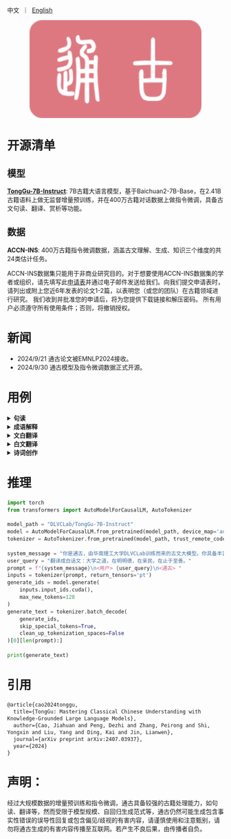 <p align="left">
    中文&nbsp ｜ &nbsp<a href="./README_en.md">English</a>
</p>
<div align="center">
  <img src="./images/通古logo.png" width="400"/>
</div>

# 开源清单

## 模型

[**TongGu-7B-Instruct**](https://huggingface.co/DLVCLab/TongGu-7B-Instruct): 7B古籍大语言模型，基于Baichuan2-7B-Base，在2.41B古籍语料上做无监督增量预训练，并在400万古籍对话数据上做指令微调，具备古文句读、翻译、赏析等功能。

## 数据

**ACCN-INS**: 400万古籍指令微调数据，涵盖古文理解、生成、知识三个维度的共24类估计任务。

ACCN-INS数据集只能用于非商业研究目的。对于想要使用ACCN-INS数据集的学者或组织，请先填写此[申请表](./application-form/Application-Form-for-Using-ACCN-INS.docx)并通过电子邮件发送给我们。向我们提交申请表时，请列出或附上您近6年发表的论文1-2篇，以表明您（或您的团队）在古籍领域进行研究。
我们收到并批准您的申请后，将为您提供下载链接和解压密码。
所有用户必须遵守所有使用条件；否则，将撤销授权。


# 新闻

- 2024/9/21 通古论文被EMNLP2024接收。
- 2024/9/30 通古模型及指令微调数据正式开源。


# 用例

<details><summary><b>句读</b></summary>
    
![image](https://github.com/zhuyiqun/Tonggu/blob/main/images/标点.png)

</details>

<details><summary><b>成语解释</b></summary>
    
![image](https://github.com/zhuyiqun/Tonggu/blob/main/images/成语解释.png)

</details>

<details><summary><b>文白翻译</b></summary>
    
![image](https://github.com/zhuyiqun/Tonggu/blob/main/images/文白翻译.png)

</details>

<details><summary><b>白文翻译</b></summary>
    
![image](https://github.com/zhuyiqun/Tonggu/blob/main/images/白文翻译.png)

</details>

<details><summary><b>诗词创作</b></summary>
    
![image](https://github.com/zhuyiqun/Tonggu/blob/main/images/词创作.png)

</details>


# 推理

```python
import torch
from transformers import AutoModelForCausalLM, AutoTokenizer

model_path = "DLVCLab/TongGu-7B-Instruct"
model = AutoModelForCausalLM.from_pretrained(model_path, device_map='auto', torch_dtype=torch.bfloat16, trust_remote_code=True)
tokenizer = AutoTokenizer.from_pretrained(model_path, trust_remote_code=True)

system_message = "你是通古，由华南理工大学DLVCLab训练而来的古文大模型。你具备丰富的古文知识，为用户提供有用、准确的回答。"
user_query = "翻译成白话文：大学之道，在明明德，在亲民，在止于至善。"
prompt = f"{system_message}\n<用户> {user_query}\n<通古> "
inputs = tokenizer(prompt, return_tensors='pt')
generate_ids = model.generate(
    inputs.input_ids.cuda(), 
    max_new_tokens=128
)
generate_text = tokenizer.batch_decode(
    generate_ids, 
    skip_special_tokens=True,
    clean_up_tokenization_spaces=False
)[0][len(prompt):]

print(generate_text)
```


# 引用

```
@article{cao2024tonggu,
  title={TongGu: Mastering Classical Chinese Understanding with Knowledge-Grounded Large Language Models},
  author={Cao, Jiahuan and Peng, Dezhi and Zhang, Peirong and Shi, Yongxin and Liu, Yang and Ding, Kai and Jin, Lianwen},
  journal={arXiv preprint arXiv:2407.03937},
  year={2024}
}
```

# 声明：

经过大规模数据的增量预训练和指令微调，通古具备较强的古籍处理能力，如句读、翻译等，然而受限于模型规模、自回归生成范式等，通古仍然可能生成包含事实性错误的误导性回复或包含偏见/歧视的有害内容，请谨慎使用和注意甄别，请勿将通古生成的有害内容传播至互联网。若产生不良后果，由传播者自负。
